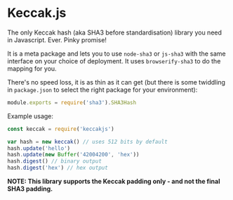 # Keccak.js

The only Keccak hash (aka SHA3 before standardisation) library you need in Javascript. Ever. Pinky promise!

It is a meta package and lets you to use `node-sha3` or `js-sha3` with the same interface on your choice of deployment. It uses `browserify-sha3` to do the mapping for you.

There's no speed loss, it is as thin as it can get (but there is some twiddling in `package.json` to select the right package for your environment):
```js
module.exports = require('sha3').SHA3Hash
```

Example usage:
```js
const keccak = require('keccakjs')

var hash = new keccak() // uses 512 bits by default
hash.update('hello')
hash.update(new Buffer('42004200', 'hex'))
hash.digest() // binary output
hash.digest('hex') // hex output
```

**NOTE: This library supports the Keccak padding only - and not the final SHA3 padding.**
